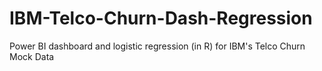 # IBM-Telco-Churn-Dash-Regression
Power BI dashboard and logistic regression (in R) for IBM's Telco Churn Mock Data
